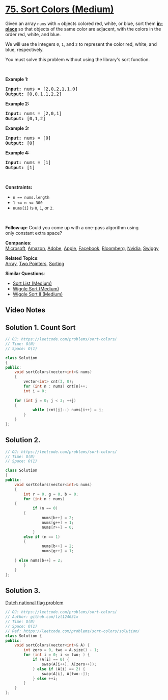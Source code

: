 # [75. Sort Colors (Medium)](https://leetcode.com/problems/sort-colors/)

<p>Given an array <code>nums</code> with <code>n</code> objects colored red, white, or blue, sort them <strong><a href="https://en.wikipedia.org/wiki/In-place_algorithm" target="_blank">in-place</a> </strong>so that objects of the same color are adjacent, with the colors in the order red, white, and blue.</p>

<p>We will use the integers <code>0</code>, <code>1</code>, and <code>2</code> to represent the color red, white, and blue, respectively.</p>

<p>You must solve this problem without using the library's sort function.</p>

<p>&nbsp;</p>
<p><strong>Example 1:</strong></p>
<pre><strong>Input:</strong> nums = [2,0,2,1,1,0]
<strong>Output:</strong> [0,0,1,1,2,2]
</pre><p><strong>Example 2:</strong></p>
<pre><strong>Input:</strong> nums = [2,0,1]
<strong>Output:</strong> [0,1,2]
</pre><p><strong>Example 3:</strong></p>
<pre><strong>Input:</strong> nums = [0]
<strong>Output:</strong> [0]
</pre><p><strong>Example 4:</strong></p>
<pre><strong>Input:</strong> nums = [1]
<strong>Output:</strong> [1]
</pre>
<p>&nbsp;</p>
<p><strong>Constraints:</strong></p>

<ul>
	<li><code>n == nums.length</code></li>
	<li><code>1 &lt;= n &lt;= 300</code></li>
	<li><code>nums[i]</code> is <code>0</code>, <code>1</code>, or <code>2</code>.</li>
</ul>

<p>&nbsp;</p>
<p><strong>Follow up:</strong>&nbsp;Could you come up with a one-pass algorithm using only&nbsp;constant extra space?</p>


**Companies**:  
[Microsoft](https://leetcode.com/company/microsoft), [Amazon](https://leetcode.com/company/amazon), [Adobe](https://leetcode.com/company/adobe), [Apple](https://leetcode.com/company/apple), [Facebook](https://leetcode.com/company/facebook), [Bloomberg](https://leetcode.com/company/bloomberg), [Nvidia](https://leetcode.com/company/nvidia), [Swiggy](https://leetcode.com/company/swiggy)

**Related Topics**:  
[Array](https://leetcode.com/tag/array/), [Two Pointers](https://leetcode.com/tag/two-pointers/), [Sorting](https://leetcode.com/tag/sorting/)

**Similar Questions**:
* [Sort List (Medium)](https://leetcode.com/problems/sort-list/)
* [Wiggle Sort (Medium)](https://leetcode.com/problems/wiggle-sort/)
* [Wiggle Sort II (Medium)](https://leetcode.com/problems/wiggle-sort-ii/)

## Video Notes




## Solution 1. Count Sort

```cpp
// OJ: https://leetcode.com/problems/sort-colors/
// Time: O(N)
// Space: O(1)

class Solution 
{
public:
    void sortColors(vector<int>& nums) 
    {
        vector<int> cnt(3, 0);
        for (int n : nums) cnt[n]++;
        int i = 0;
        
	for (int j = 0; j < 3; ++j) 
	{
            while (cnt[j]--) nums[i++] = j;
        }
    }
};
```

## Solution 2.

```cpp
// OJ: https://leetcode.com/problems/sort-colors/
// Time: O(N)
// Space: O(1)

class Solution 
{
public:
    void sortColors(vector<int>& nums) 
    {
        int r = 0, g = 0, b = 0;
        for (int n : nums) 
	{
            if (n == 0) 
	    {
                nums[b++] = 2;
                nums[g++] = 1;
                nums[r++] = 0;
            }
	    else if (n == 1) 
	    {
                nums[b++] = 2;
                nums[g++] = 1;
        
	} else nums[b++] = 2;
        }
    }
};
```

## Solution 3.

[Dutch national flag problem](https://en.wikipedia.org/wiki/Dutch_national_flag_problem)

```cpp
// OJ: https://leetcode.com/problems/sort-colors/
// Author: github.com/lzl124631x
// Time: O(N)
// Space: O(1)
// Ref: https://leetcode.com/problems/sort-colors/solution/
class Solution {
public:
    void sortColors(vector<int>& A) {
        int zero = 0, two = A.size() - 1;
        for (int i = 0; i <= two; ) {
            if (A[i] == 0) {
                swap(A[i++], A[zero++]);
            } else if (A[i] == 2) {
                swap(A[i], A[two--]);
            } else ++i;
        }
    }
};
```
